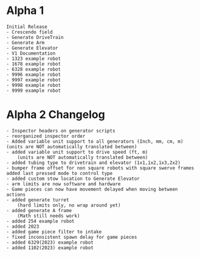 # Alpha 1
	Initial Release
	- Crescendo field
	- Generate DriveTrain
	- Generate Arm
	- Generate Elevator
	- V1 Documentation
	- 1323 example robot
	- 1678 example robot
	- 6328 example robot
	- 9996 example robot
	- 9997 example robot
	- 9998 example robot
	- 9999 example robot
# Alpha 2 Changelog
	- Inspector headers on generator scripts
	- reorganized inspector order
	- Added variable unit support to all generators (Inch, mm, cm, m)
	(units are NOT automatically translated between)
	- added variable unit support to drive speed (ft, m)
		(units are NOT automatically translated between)
	- added tubing type to drivetrain and elevator (1x1,1x2,1x3,2x2)
	- bumper frame offset for non square robots with square swerve frames
	added last pressed mode to control type
	- added custom stow location to Generate Elevator
	- arm limits are now software and hardware
	- Game pieces can now have movement delayed when moving between actions
	- added generate turret
		(hard limits only, no wrap around yet)
	- added generate A frame
		(Math still needs work)
	- added 254 example robot
	- added 2023
	- added game piece filter to intake
	- fixed inconsistent spawn delay for game pieces
	- added 6329(2023) example robot
	- added 1102(2023) example robot